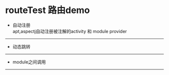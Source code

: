 # routeTest 路由demo
* 自动注册  
  apt,aspectj自动注册被注解的activity 和 module provider 
***
* 动态跳转  
***
* module之间调用  
***
